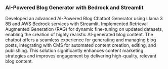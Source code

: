 ### AI-Powered Blog Generator with Bedrock and Streamlit

Developed an advanced AI-Powered Blog Chatbot Generator using Llama 3 8B and AWS Bedrock services with Streamlit. Implemented Retrieval Augmented Generation (RAG) for dynamic fine-tuning on updated datasets, enabling the creation of highly realistic AI-generated blog content. The chatbot offers a seamless experience for generating and managing blog posts, integrating with CMS for automated content creation, editing, and publishing. This solution significantly enhances content marketing strategies and improves engagement by delivering high-quality, relevant blog content.
